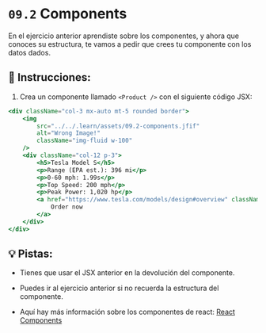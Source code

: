 # `09.2` Components

En el ejercicio anterior aprendiste sobre los componentes, y ahora que conoces su estructura, te vamos a pedir que crees tu componente con los datos dados.

## 📝 Instrucciones:

1. Crea un componente llamado `<Product />` con el siguiente código JSX:

```jsx
<div className="col-3 mx-auto mt-5 rounded border">
    <img
        src="../../.learn/assets/09.2-components.jfif"
        alt="Wrong Image!"
        className="img-fluid w-100"
    />
    <div className="col-12 p-3">
        <h5>Tesla Model S</h5>
        <p>Range (EPA est.): 396 mi</p>
        <p>0-60 mph: 1.99s</p>
        <p>Top Speed: 200 mph</p>
        <p>Peak Power: 1,020 hp</p>
        <a href="https://www.tesla.com/models/design#overview" className="w-100 btn btn-dark" target="_blank">
            Order now
        </a>
    </div>
</div>
```

## 💡 Pistas:

+ Tienes que usar el JSX anterior en la devolución del componente.

+ Puedes ir al ejercicio anterior si no recuerda la estructura del componente.

+ Aquí hay más información sobre los componentes de react: [React Components](https://www.w3schools.com/react/react_components.asp#:~:text=Components%20are%20independent%20and%20reusable,will%20concentrate%20on%20Function%20components.)